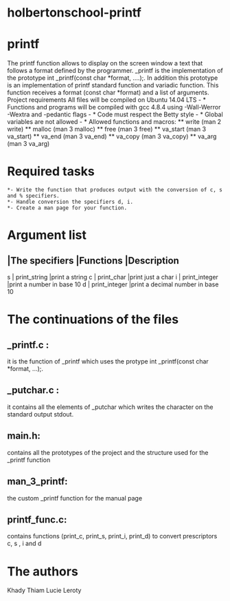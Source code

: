 # holbertonschool-printf
# printf

The printf function allows to display on the screen window a text that follows a format defined by the programmer.
_printf is the implementation of the prototype int _printf(const char *format, ....);. In addition this prototype is an implementation of printf standard function and variadic function.
This function receives a format (const char *format) and a list of arguments.
Project requirements
All files will be compiled on Ubuntu 14.04 LTS
    - * Functions and programs will be compiled with gcc 4.8.4 using -Wall-Werror -Wextra and -pedantic flags
    - * Code must respect the Betty style
    - * Global variables are not allowed
    - * Allowed functions and macros:
           ** write (man 2 write)
           ** malloc (man 3 malloc)
           ** free (man 3 free)
           ** va_start (man 3 va_start)
           ** va_end (man 3 va_end)
           ** va_copy (man 3 va_copy)
           ** va_arg (man 3 va_arg)
# Required tasks
    *- Write the function that produces output with the conversion of c, s and % specifiers.
    *- Handle conversion the specifiers d, i.
    *- Create a man page for your function.
# Argument list
|The specifiers |Functions             |Description
---------------------------------------
s               | print_string         |print a string
c               | print_char           |print just a char
i               | print_integer        |print a number in base 10
d               | print_integer        |print a decimal number in base 10

# The continuations of the files

## _printf.c :
it is the function of _printf which uses the protype int _printf(const char *format, ...);.

## _putchar.c :
it contains all the elements of _putchar which writes the character on the standard output stdout.

## main.h:
contains all the prototypes of the project and the structure used for the _printf function

## man_3_printf:
the custom _printf function for the manual page

## printf_func.c:
contains functions (print_c, print_s, print_i, print_d) to convert prescriptors c, s , i and d
# The authors
Khady Thiam
Lucie Leroty

